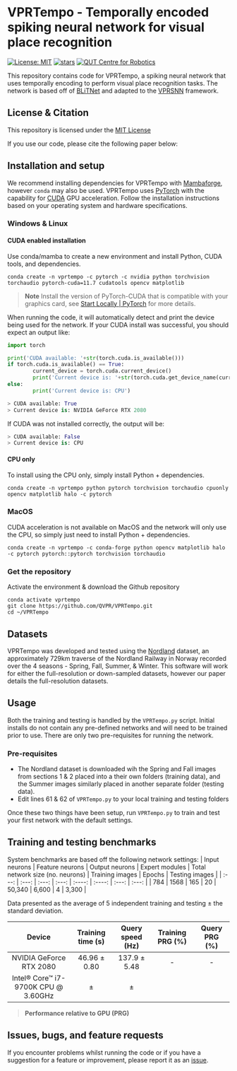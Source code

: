 # VPRTempo - Temporally encoded spiking neural network for visual place recognition
[![License: MIT](https://img.shields.io/badge/License-MIT-yellow.svg?style=flat-square)](https://creativecommons.org/licenses/by-nc-sa/4.0/)
[![stars](https://img.shields.io/github/stars/QVPR/VPRTempo.svg?style=flat-square)](https://github.com/QVPR/VPRTempo/stargazers)
[![QUT Centre for Robotics](https://img.shields.io/badge/collection-QUT%20Robotics-%23043d71?style=flat-square)](https://qcr.ai)

This repository contains code for VPRTempo, a spiking neural network that uses temporally encoding to perform visual place recognition tasks. The network is based off of [BLiTNet](https://arxiv.org/pdf/2208.01204.pdf) and adapted to the [VPRSNN](https://github.com/QVPR/VPRSNN) framework. 

## License & Citation
This repository is licensed under the [MIT License](./LICENSE)

If you use our code, please cite the following paper below:

## Installation and setup
We recommend installing dependencies for VPRTempo with [Mambaforge](https://mamba.readthedocs.io/en/latest/installation.html), however `conda` may also be used. VPRTempo uses [PyTorch](https://pytorch.org/) with the capability for [CUDA](https://developer.nvidia.com/cuda-toolkit) GPU acceleration. Follow the installation instructions based on your operating system and hardware specifications.

### Windows & Linux
#### CUDA enabled installation
Use conda/mamba to create a new environment and install Python, CUDA tools, and dependencies.

```console
conda create -n vprtempo -c pytorch -c nvidia python torchvision torchaudio pytorch-cuda=11.7 cudatools opencv matplotlib
```
> **Note**
> Install the version of PyTorch-CUDA that is compatible with your graphics card, see [Start Locally | PyTorch](https://pytorch.org/get-started/locally/) for more details.

When running the code, it will automatically detect and print the device being used for the network. If your CUDA install was successful, you should expect an output like:

```python
import torch

print('CUDA available: '+str(torch.cuda.is_available()))
if torch.cuda.is_available() == True:
        current_device = torch.cuda.current_device()
        print('Current device is: '+str(torch.cuda.get_device_name(current_device)))
else:
        print('Current device is: CPU')

> CUDA available: True
> Current device is: NVIDIA GeForce RTX 2080
```
If CUDA was not installed correctly, the output will be:
```python
> CUDA available: False
> Current device is: CPU
```

#### CPU only
To install using the CPU only, simply install Python + dependencies.
```console
conda create -n vprtempo python pytorch torchvision torchaudio cpuonly opencv matplotlib halo -c pytorch
```
### MacOS
CUDA acceleration is not available on MacOS and the network will only use the CPU, so simply just need to install Python + dependencies.
```console
conda create -n vprtempo -c conda-forge python opencv matplotlib halo -c pytorch pytorch::pytorch torchvision torchaudio
```

### Get the repository
Activate the environment & download the Github repository
```console
conda activate vprtempo
git clone https://github.com/QVPR/VPRTempo.git
cd ~/VPRTempo
```

## Datasets
VPRTempo was developed and tested using the [Nordland](https://webdiis.unizar.es/~jmfacil/pr-nordland/#download-dataset) dataset, an approximately 729km traverse of the Nordland Railway in Norway recorded over the 4 seasons - Spring, Fall, Summer, & Winter. This software will work for either the full-resolution or down-sampled datasets, however our paper details the full-resolution datasets. 

## Usage
Both the training and testing is handled by the `VPRTempo.py` script. Initial installs do not contain any pre-defined networks and will need to be trained prior to use. There are only two pre-requisites for running the network.
### Pre-requisites
* The Nordland dataset is downloaded wih the Spring and Fall images from sections 1 & 2 placed into a their own folders (training data), and the Summer images similarly placed in another separate folder (testing data).
* Edit lines 61 & 62 of `VPRTempo.py` to your local training and testing folders

Once these two things have been setup, run `VPRTempo.py` to train and test your first network with the default settings.

## Training and testing benchmarks
System benchmarks are based off the following network settings:
| Input neurons | Feature neurons | Output neurons | Expert modules | Total network size (no. neurons) | Training images | Epochs | Testing images |
|     :---:     |      :---:      |     :---:      |     :---:      |     :----:         |   :----:        | :---:  |    :---:       |
|      784      |      1568       |       165       |      20       |      50,340   |   6,600       |   4    |    3,300      |

Data presented as the average of 5 independent training and testing ± the standard deviation. 

| Device | Training time (s) | Query speed (Hz) | Training PRG (%) | Query PRG (%)|
| :---:  |   :---:           |   :---:          |          :---:   |    :---:     |
|NVIDIA GeForce RTX 2080|46.96 ± 0.80|137.9 ± 5.48| - | - |
|Intel® Core™ i7-9700K CPU @ 3.60GHz| ± | ± |||

> **Performance relative to GPU (PRG)**

## Issues, bugs, and feature requests
If you encounter problems whilst running the code or if you have a suggestion for a feature or improvement, please report it as an [issue](https://github.com/QVPR/VPRTempo/issues).
